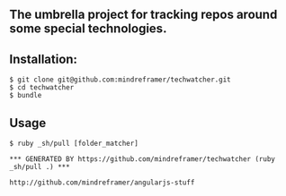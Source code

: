 ## The umbrella project for tracking repos around some special technologies.


## Installation:

    $ git clone git@github.com:mindreframer/techwatcher.git
    $ cd techwatcher
    $ bundle

## Usage

    $ ruby _sh/pull [folder_matcher]


<!-- PROJECTS_LIST_START -->
    *** GENERATED BY https://github.com/mindreframer/techwatcher (ruby _sh/pull .) *** 

    http://github.com/mindreframer/angularjs-stuff
<!-- PROJECTS_LIST_END -->

